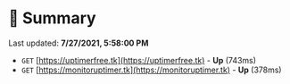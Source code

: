 # 📖 Summary
Last updated: **7/27/2021, 5:58:00 PM**

- `GET` [https://uptimerfree.tk](https://uptimerfree.tk) - **Up** (743ms)
- `GET` [https://monitoruptimer.tk](https://monitoruptimer.tk) - **Up** (378ms)
